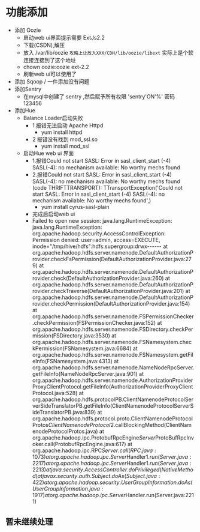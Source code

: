 # 功能添加

- 添加 Oozie
  - 启动web ui界面提示需要 ExtJs2.2
  - 下载(CSDN),解压
  - 放入 /var/lib/oozie  `攻略上让放入XXX/CDH/lib/oozie/libext` 实际上是个软连接连接到了这个地址
  - chown oozie:oozie ext-2.2
  - 刷新web ui可以使用了
- 添加 Sqoop / 一件添加没有问题
- 添加Sentry
  - 在mysql中创建了 sentry ,然后赋予所有权限 'sentry'ON'%'  密码 123456
- 添加Hue
  - Balance Loader启动失败
    - 1 报错无法启动 Apache Httpd
      - yum install httpd
    - 2 报错没有找到 mod_ssl.so
      - yum install mod_ssl
  - 启动Hue web ui 界面
    - 1.报错Could not start SASL: Error in sasl_client_start (-4) SASL(-4): no mechanism available: No worthy mechs found
    - 2.报错Could not start SASL: Error in sasl_client_start (-4) SASL(-4): no mechanism available: No worthy mechs found (code THRIFTTRANSPORT): TTransportException('Could not start SASL: Error in sasl_client_start (-4) SASL(-4): no mechanism available: No worthy mechs found',)
      - yum install cyrus-sasl-plain
    - 完成后启动web ui
    - Failed to open new session: java.lang.RuntimeException: java.lang.RuntimeException: org.apache.hadoop.security.AccessControlException: Permission denied: user=admin, access=EXECUTE, inode="/tmp/hive/hdfs":hdfs:supergroup:drwx------ at org.apache.hadoop.hdfs.server.namenode.DefaultAuthorizationProvider.checkFsPermission(DefaultAuthorizationProvider.java:279) at org.apache.hadoop.hdfs.server.namenode.DefaultAuthorizationProvider.check(DefaultAuthorizationProvider.java:260) at org.apache.hadoop.hdfs.server.namenode.DefaultAuthorizationProvider.checkTraverse(DefaultAuthorizationProvider.java:201) at org.apache.hadoop.hdfs.server.namenode.DefaultAuthorizationProvider.checkPermission(DefaultAuthorizationProvider.java:154) at org.apache.hadoop.hdfs.server.namenode.FSPermissionChecker.checkPermission(FSPermissionChecker.java:152) at org.apache.hadoop.hdfs.server.namenode.FSDirectory.checkPermission(FSDirectory.java:3530) at org.apache.hadoop.hdfs.server.namenode.FSNamesystem.checkPermission(FSNamesystem.java:6684) at org.apache.hadoop.hdfs.server.namenode.FSNamesystem.getFileInfo(FSNamesystem.java:4313) at org.apache.hadoop.hdfs.server.namenode.NameNodeRpcServer.getFileInfo(NameNodeRpcServer.java:901) at org.apache.hadoop.hdfs.server.namenode.AuthorizationProviderProxyClientProtocol.getFileInfo(AuthorizationProviderProxyClientProtocol.java:528) at org.apache.hadoop.hdfs.protocolPB.ClientNamenodeProtocolServerSideTranslatorPB.getFileInfo(ClientNamenodeProtocolServerSideTranslatorPB.java:839) at org.apache.hadoop.hdfs.protocol.proto.ClientNamenodeProtocolProtos$ClientNamenodeProtocol$2.callBlockingMethod(ClientNamenodeProtocolProtos.java) at org.apache.hadoop.ipc.ProtobufRpcEngine$Server$ProtoBufRpcInvoker.call(ProtobufRpcEngine.java:617) at org.apache.hadoop.ipc.RPC$Server.call(RPC.java:1073) at org.apache.hadoop.ipc.Server$Handler$1.run(Server.java:2217) at org.apache.hadoop.ipc.Server$Handler$1.run(Server.java:2213) at java.security.AccessController.doPrivileged(Native Method) at javax.security.auth.Subject.doAs(Subject.java:422) at org.apache.hadoop.security.UserGroupInformation.doAs(UserGroupInformation.java:1917) at org.apache.hadoop.ipc.Server$Handler.run(Server.java:2211)
    
## 暂未继续处理